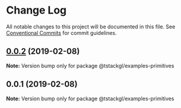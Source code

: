 # Change Log

All notable changes to this project will be documented in this file.
See [Conventional Commits](https://conventionalcommits.org) for commit guidelines.

## [0.0.2](https://github.com/nkint/tstackgl/compare/@tstackgl/examples-primitives@0.0.1...@tstackgl/examples-primitives@0.0.2) (2019-02-08)

**Note:** Version bump only for package @tstackgl/examples-primitives





## 0.0.1 (2019-02-08)

**Note:** Version bump only for package @tstackgl/examples-primitives
